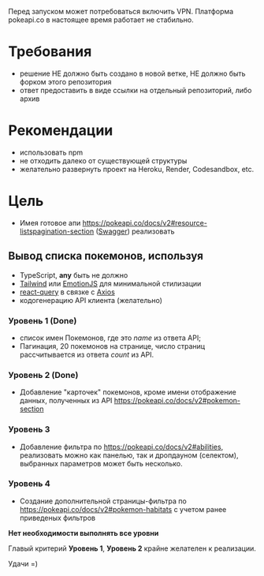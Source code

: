 Перед запуском может потребоваться включить VPN. Платформа pokeapi.co в настоящее время работает не стабильно. 
# Требования

- решение НЕ должно быть создано в новой ветке, НЕ должно быть форком этого репозитория
- ответ предоставить в виде ссылки на отдельный репозиторий, либо архив

# Рекомендации

- использовать npm
- не отходить далеко от существующей структуры
- желательно развернуть проект на Heroku, Render, Codesandbox, etc.

# Цель

- Имея готовое апи https://pokeapi.co/docs/v2#resource-listspagination-section ([Swagger](https://api.swaggerhub.com/apis/pawelwelfle/PokemonApi/3.0.0)) реализовать

## Вывод списка покемонов, используя

- TypeScript, **any** быть не должно
- [Tailwind](https://tailwindcss.com/) или [EmotionJS](https://emotion.sh/docs/styled) для минимальной стилизации
- [react-query](https://tanstack.com/query) в связке с [Axios](https://github.com/axios/axios)
- кодогенерацию API клиента (желательно)

### Уровень 1 (Done)

- список имен Покемонов, где это _name_ из ответа API;
- Пагинация, 20 покемонов на странице, число страниц рассчитывается из ответа _count_ из API.

### Уровень 2 (Done)

- Добавление "карточек" покемонов, кроме имени отображение данных, полученных из API https://pokeapi.co/docs/v2#pokemon-section

### Уровень 3

- Добавление фильтра по https://pokeapi.co/docs/v2#abilities, реализовать можно как панелью, так и дропдауном (селектом), выбранных параметров может быть несколько.

### Уровень 4

- Создание дополнительной страницы-фильтра по https://pokeapi.co/docs/v2#pokemon-habitats с учетом ранее приведеных фильтров

**Нет необходимости выполнять все уровни**

Главый критерий **Уровень 1**, **Уровень 2** крайне желателен к реализации.

Удачи =)